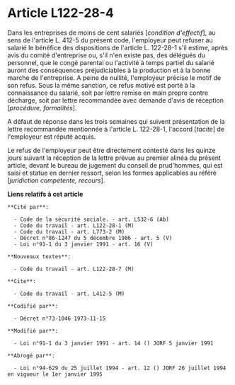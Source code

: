 # Article L122-28-4

Dans les entreprises de moins de cent salariés [*condition d'effectif*], au sens de l'article L. 412-5 du présent code,
l'employeur peut refuser au salarié le bénéfice des dispositions de l'article L. 122-28-1 s'il estime, après avis du comité
d'entreprise ou, s'il n'en existe pas, des délégués du personnel, que le congé parental ou l'activité à temps partiel du
salarié auront des conséquences préjudiciables à la production et à la bonne marche de l'entreprise. A peine de nullité,
l'employeur précise le motif de son refus. Sous la même sanction, ce refus motivé est porté à la connaissance du salarié,
soit par lettre remise en main propre contre décharge, soit par lettre recommandée avec demande d'avis de réception
[*procédure, formalités*].

A défaut de réponse dans les trois semaines qui suivent présentation de la lettre recommandée mentionnée à l'article L.
122-28-1, l'accord [*tacite*] de l'employeur est réputé acquis.

Le refus de l'employeur peut être directement contesté dans les quinze jours suivant la réception de la lettre prévue au
premier alinéa du présent article, devant le bureau de jugement du conseil de prud'hommes, qui est saisi et statue en dernier
ressort, selon les formes applicables au référé [*juridiction compétente, recours*].

**Liens relatifs à cet article**

	**Cité par**:

	  - Code de la sécurité sociale. - art. L532-6 (Ab)
	  - Code du travail - art. L122-28-1 (M)
	  - Code du travail - art. L773-2 (M)
	  - Décret n°86-1247 du 5 décembre 1986 - art. 5 (V)
	  - Loi n°91-1 du 3 janvier 1991 - art. 16 (V)

	**Nouveaux textes**:

	  - Code du travail - art. L122-28-7 (M)

	**Cite**:

	  - Code du travail - art. L412-5 (M)

	**Codifié par**:

	  - Décret n°73-1046 1973-11-15

	**Modifié par**:

	  - Loi n°91-1 du 3 janvier 1991 - art. 14 () JORF 5 janvier 1991

	**Abrogé par**:

	  - Loi n°94-629 du 25 juillet 1994 - art. 12 () JORF 26 juillet 1994 en vigueur le 1er janvier 1995
